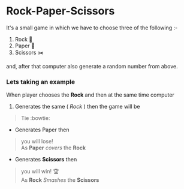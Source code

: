 # Rock-Paper-Scissors
It's a small game in which we have to choose three of the following :-
1. Rock 🥌
2. Paper 📰
3. Scissors ✂️


and, after that computer also generate a random number from above.


### Lets taking an example
When player chooses the **Rock** and then at the same time computer 
   1. Generates the same ( *Rock* ) then the game will be  <br>
   > Tie :bowtie:
          

   * Generates Paper then <br>
   > you will lose! <br>
   > As **Paper** *covers* the **Rock** <br>
     

   * Generates **Scissors** then <br>
   > you will win! 🏆 <br>
   > As **Rock** *Smashes* the **Scissors** <br>
